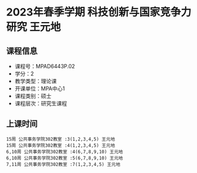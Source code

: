 # 2023年春季学期 科技创新与国家竞争力研究 王元地






## 课程信息

- 课程号：MPAD6443P.02
- 学分：2
- 教学类型：理论课
- 开课单位：MPA中心1
- 课程类别：硕士
- 课程层次：研究生课程

## 上课时间

```
15周 公共事务学院302教室 :3(1,2,3,4,5) 王元地
15周 公共事务学院302教室 :4(1,2,3,4,5) 王元地
6,10周 公共事务学院302教室 :4(6,7,8,9,10) 王元地
6,10周 公共事务学院302教室 :5(6,7,8,9,10) 王元地
7,11周 公共事务学院302教室 :7(1,2,3,4,5) 王元地
```


